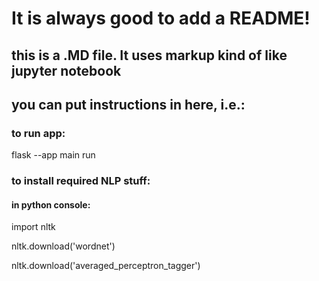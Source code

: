 # It is always good to add a README!

## this is a .MD file. It uses markup kind of like jupyter notebook

## you can put instructions in here, i.e.:

### to run app:
flask --app main run

### to install required NLP stuff:

#### in python console:
import nltk

nltk.download('wordnet')

nltk.download('averaged_perceptron_tagger')